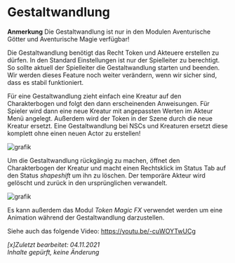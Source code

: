 # Gestaltwandlung
**Anmerkung** Die Gestaltwandlung ist nur in den Modulen Aventurische Götter und Aventurische Magie verfügbar!

Die Gestaltwandlung benötigt das Recht Token und Akteuere erstellen zu dürfen. In den Standard Einstellungen ist nur der Spielleiter zu berechtigt. So sollte aktuell der Spielleiter die Gestaltwandlung starten und beenden.  
Wir werden dieses Feature noch weiter verändern, wenn wir sicher sind, dass es stabil funktioniert.

Für eine Gestaltwandlung zieht einfach eine Kreatur auf den Charakterbogen und folgt den dann erscheinenden Anweisungen. Für Spieler wird dann eine neue Kreatur mit angepassten Werten im Akteur Menü angelegt. Außerdem wird der Token in der Szene durch die neue Kreatur ersetzt.
Eine Gestaltwandlung bei NSCs und Kreaturen ersetzt diese komplett ohne einen neuen Actor zu erstellen!

![grafik](https://user-images.githubusercontent.com/44941845/112885031-868e4480-90d0-11eb-8499-1b0b216bf1a3.png)

Um die Gestaltwandlung rückgängig zu machen, öffnet den Charakterbogen der Kreatur und macht einen Rechtsklick im Status Tab auf den Status *shapeshift* um ihn zu löschen. Der temporäre Akteur wird gelöscht und zurück in den ursprünglichen verwandelt.

![grafik](https://user-images.githubusercontent.com/44941845/112885087-99087e00-90d0-11eb-8449-351baa74d970.png)

Es kann außerdem das Modul *Token Magic FX* verwendet werden um eine Animation während der Gestaltwandlung darzustellen.

Siehe auch das folgende Video: https://youtu.be/-cuWOYTwUCg

*[x]Zuletzt bearbeitet: 04.11.2021*  
*Inhalte gepürft, keine Änderung*  

